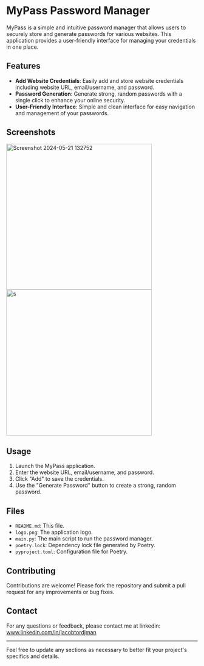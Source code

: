 # MyPass Password Manager

MyPass is a simple and intuitive password manager that allows users to securely store and generate passwords for various websites. This application provides a user-friendly interface for managing your credentials in one place.

## Features

- **Add Website Credentials**: Easily add and store website credentials including website URL, email/username, and password.
- **Password Generation**: Generate strong, random passwords with a single click to enhance your online security.
- **User-Friendly Interface**: Simple and clean interface for easy navigation and management of your passwords.

## Screenshots

<img width="383" alt="Screenshot 2024-05-21 132752" src="https://github.com/jacobturjeman/Password-Manager/assets/84174179/936e1f8d-f5e4-42f0-ae2e-4d2f7adca783">

<img width="383" alt="s" src="https://github.com/jacobturjeman/Password-Manager/assets/84174179/7ddbe842-bb65-4be8-aafd-c04b87b5a406">

## Usage

1. Launch the MyPass application.
2. Enter the website URL, email/username, and password.
3. Click "Add" to save the credentials.
4. Use the "Generate Password" button to create a strong, random password.

## Files

- `README.md`: This file.
- `logo.png`: The application logo.
- `main.py`: The main script to run the password manager.
- `poetry.lock`: Dependency lock file generated by Poetry.
- `pyproject.toml`: Configuration file for Poetry.


## Contributing

Contributions are welcome! Please fork the repository and submit a pull request for any improvements or bug fixes.

## Contact

For any questions or feedback, please contact me at linkedin: www.linkedin.com/in/jacobtordjman

---

Feel free to update any sections as necessary to better fit your project's specifics and details.
